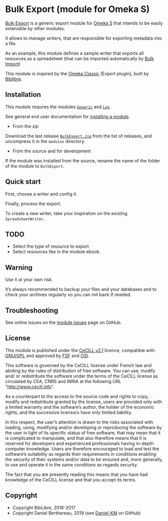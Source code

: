 Bulk Export (module for Omeka S)
================================

[Bulk Export] is a generic export module for [Omeka S] that intends to be easily
extensible by other modules.

It allows to manage writers, that are responsible for exporting metadata into a
file.

As an example, this module defines a sample writer that exports all resources as
a spreadsheet (that can be imported automatically by [Bulk Import])

This module is inspired by the [Omeka Classic] [Export plugin], built by [Biblibre].


Installation
------------

This module requires the modules [`Generic`] and [`Log`].

See general end user documentation for [installing a module].

* From the zip

Download the last release [`BulkExport.zip`] from the list of releases, and
uncompress it in the `modules` directory.

* From the source and for development

If the module was installed from the source, rename the name of the folder of
the module to `BulkExport`.


Quick start
-----------

First, choose a writer and config it.

Finally, process the export.

To create a new writer, take your inspiration on the existing `SpreadsheetWriter`.


TODO
----

- Select the type of resource to export
- Select resources like in the module ebook.


Warning
-------

Use it at your own risk.

It’s always recommended to backup your files and your databases and to check
your archives regularly so you can roll back if needed.


Troubleshooting
---------------

See online issues on the [module issues] page on GitHub.


License
-------

This module is published under the [CeCILL v2.1] licence, compatible with
[GNU/GPL] and approved by [FSF] and [OSI].

This software is governed by the CeCILL license under French law and abiding by
the rules of distribution of free software. You can use, modify and/ or
redistribute the software under the terms of the CeCILL license as circulated by
CEA, CNRS and INRIA at the following URL "http://www.cecill.info".

As a counterpart to the access to the source code and rights to copy, modify and
redistribute granted by the license, users are provided only with a limited
warranty and the software’s author, the holder of the economic rights, and the
successive licensors have only limited liability.

In this respect, the user’s attention is drawn to the risks associated with
loading, using, modifying and/or developing or reproducing the software by the
user in light of its specific status of free software, that may mean that it is
complicated to manipulate, and that also therefore means that it is reserved for
developers and experienced professionals having in-depth computer knowledge.
Users are therefore encouraged to load and test the software’s suitability as
regards their requirements in conditions enabling the security of their systems
and/or data to be ensured and, more generally, to use and operate it in the same
conditions as regards security.

The fact that you are presently reading this means that you have had knowledge
of the CeCILL license and that you accept its terms.


Copyright
---------

* Copyright BibLibre, 2016-2017
* Copyright Daniel Berthereau, 2019 (see [Daniel-KM] on GitHub)


[Bulk Export]: https://github.com/Daniel-KM/Omeka-S-module-BulkExport
[Omeka S]: https://omeka.org/s
[Bulk Import]: https://github.com/Daniel-KM/Omeka-S-module-BulkImport
[Omeka Classic]: https://omeka.org/classic
[Import plugin]: https://github.com/BibLibre/Omeka-plugin-Import
[`Generic`]: https://github.com/Daniel-KM/Omeka-S-module-Generic
[`Log`]: https://github.com/Daniel-KM/Omeka-S-module-Log
[`BulkExport.zip`]: https://github.com/Daniel-KM/Omeka-S-module-BulkExport/releases
[installing a module]: http://dev.omeka.org/docs/s/user-manual/modules/#installing-modules
[module issues]: https://github.com/Daniel-KM/Omeka-S-module-BulkExport/issues
[CeCILL v2.1]: https://www.cecill.info/licences/Licence_CeCILL_V2.1-en.html
[GNU/GPL]: https://www.gnu.org/licenses/gpl-3.0.html
[FSF]: https://www.fsf.org
[OSI]: http://opensource.org
[MIT]: https://github.com/sandywalker/webui-popover/blob/master/LICENSE.txt
[BibLibre]: https://github.com/BibLibre
[Daniel-KM]: https://github.com/Daniel-KM "Daniel Berthereau"
